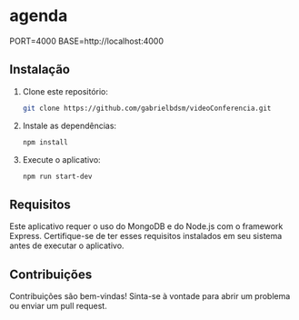 # agenda

PORT=4000
BASE=http://localhost:4000

## Instalação

1. Clone este repositório:

    ```bash
    git clone https://github.com/gabrielbdsm/videoConferencia.git
    ```
    
2. Instale as dependências:

    ```bash
    npm install
    ```

3. Execute o aplicativo:

    ```bash
    npm run start-dev
    ```

## Requisitos

Este aplicativo requer o uso do MongoDB e do Node.js com o framework Express. Certifique-se de ter esses requisitos instalados em seu sistema antes de executar o aplicativo.

## Contribuições

Contribuições são bem-vindas! Sinta-se à vontade para abrir um problema ou enviar um pull request.
